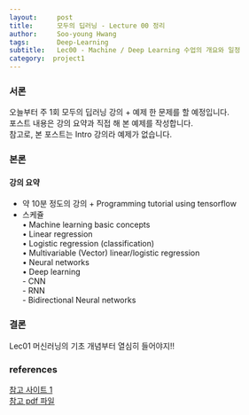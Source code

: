 ```yaml
---
layout:     post
title:      모두의 딥러닝 - Lecture 00 정리
author:     Soo-young Hwang
tags: 		Deep-Learning
subtitle:  	Lec00 - Machine / Deep Learning 수업의 개요와 일정
category:  project1
---
```


### 서론

오늘부터 주 1회 모두의 딥러닝 강의 + 예제 한 문제를 할 예정입니다.      
포스트 내용은 강의 요약과 직접 해 본 예제를 작성합니다.    
참고로, 본 포스트는 Intro 강의라 예제가 없습니다.   

### 본론

#### 강의 요약

- 약 10분 정도의 강의 + Programming tutorial using tensorflow
- 스케쥴   
    • Machine learning basic concepts   
    • Linear regression   
    • Logistic regression (classification)   
    • Multivariable (Vector) linear/logistic regression    
    • Neural networks   
    • Deep learning   
            - CNN    
            - RNN   
            - Bidirectional Neural networks   

### 결론
Lec01 머신러닝의 기초 개념부터 열심히 들어야지!!

### references
[참고 사이트 1](https://hunkim.github.io/ml/)     
[참고 pdf 파일](https://hunkim.github.io/ml/lec0.pdf)